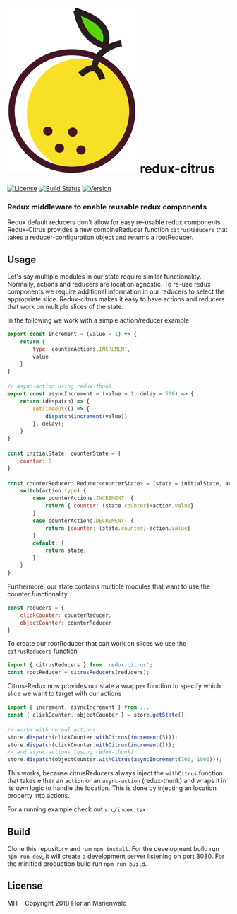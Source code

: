 # ![](https://github.com/Nowai/redux-citrus/blob/master/logo.svg) redux-citrus 

[![License](https://img.shields.io/badge/license-MIT-blue.svg)](https://github.com/Nowai/redux-citrus/blob/master/LICENSE)
[![Build Status](https://travis-ci.org/Nowai/redux-citrus.svg?branch=master)](https://travis-ci.org/Nowai/redux-citrus)
[![Version](https://img.shields.io/badge/version-1.0.6-lightgrey.svg)](https://github.com/Nowai/redux-citrus/)

### Redux middleware to enable reusable redux components

Redux default reducers don't allow for easy re-usable redux components. 
Redux-Citrus provides a new combineReducer function `citrusReducers` that takes a reducer-configuration object and returns a rootReducer. 

## Usage

Let's say multiple modules in our state require similar functionality. Normally, actions and reducers are location agnostic. To re-use redux components we require additional information in our reducers to select the appropriate slice. Redux-citrus makes it easy to have actions and reducers that work on multiple slices of the state. 

In the following we work with a simple action/reducer example
```Javascript
export const increment = (value = 1) => {
    return {
        type: counterActions.INCREMENT,
        value
    }
}

// async-action using redux-thunk
export const asyncIncrement = (value = 1, delay = 500) => {
    return (dispatch) => {
        setTimeout(() => {
            dispatch(increment(value))
        }, delay);
    }
}

const initialState: counterState = {
    counter: 0
}

const counterReducer: Reducer<counterState> = (state = initialState, action) => {
    switch(action.type) {
        case counterActions.INCREMENT: {
            return { counter: (state.counter)+action.value}
        }
        case counterActions.DECREMENT: {
            return {counter: (state.counter)-action.value}
        }
        default: {
            return state;
        }
    }
}
```

Furthermore, our state contains multiple modules that want to use the counter functionality

```Javascript
const reducers = {
    clickCounter: counterReducer,
    objectCounter: counterReducer
}
```

To create our rootReducer that can work on slices we use the `citrusReducers` function

```Javascript
import { citrusReducers } from 'redux-citrus';
const rootReducer = citrusReducers(reducers);
```

Citrus-Redux now provides our state a wrapper function to specify which slice we want to target with our actions

```Javascript
import { increment, asyncIncrement } from ...
const { clickCounter, objectCounter } = store.getState();

// works with normal actions
store.dispatch(clickCounter.withCitrus(increment(5)));
store.dispatch(clickCounter.withCitrus(increment()));
// and async-actions (using redux-thunk)
store.dispatch(objectCounter.withCitrus(asyncIncrement(100, 1000)));
```

This works, because citrusReducers always inject the `withCitrus` function that takes either an `action` or an `async-action` (redux-thunk) and wraps it in its own logic to handle the location. This is done by injecting an location property into actions. 

For a running example check out `src/index.tsx`

## Build

Clone this repository and run `npm install`. For the development build run `npm run dev`, it will create a development server listening on port 8080. For the minified production build run `npm run build`. 

## License

MIT - Copyright 2018 Florian Marienwald
